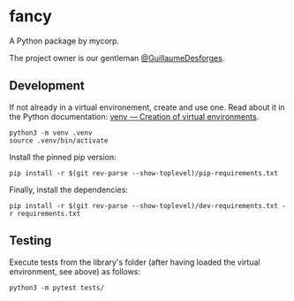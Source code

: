 # fancy

A Python package by mycorp.

The project owner is our gentleman [@GuillaumeDesforges](https://github.com/GuillaumeDesforges).

## Development

If not already in a virtual environement, create and use one.
Read about it in the Python documentation: [venv — Creation of virtual environments](https://docs.python.org/3/library/venv.html).

```
python3 -m venv .venv
source .venv/bin/activate
```

Install the pinned pip version:

```
pip install -r $(git rev-parse --show-toplevel)/pip-requirements.txt
```

Finally, install the dependencies:

```
pip install -r $(git rev-parse --show-toplevel)/dev-requirements.txt -r requirements.txt
```

## Testing

Execute tests from the library's folder (after having loaded the virtual environment,
see above) as follows:

```
python3 -m pytest tests/
```
